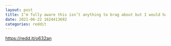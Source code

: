 ```yaml
--- 
layout: post 
title: I’m fully aware this isn’t anything to brag about but I would have never attempted option trading if it wasn’t for this group, so thank you 
date: 2021-06-22 1624413692 
categories: reddit 
--- 
```

https://redd.it/o632an